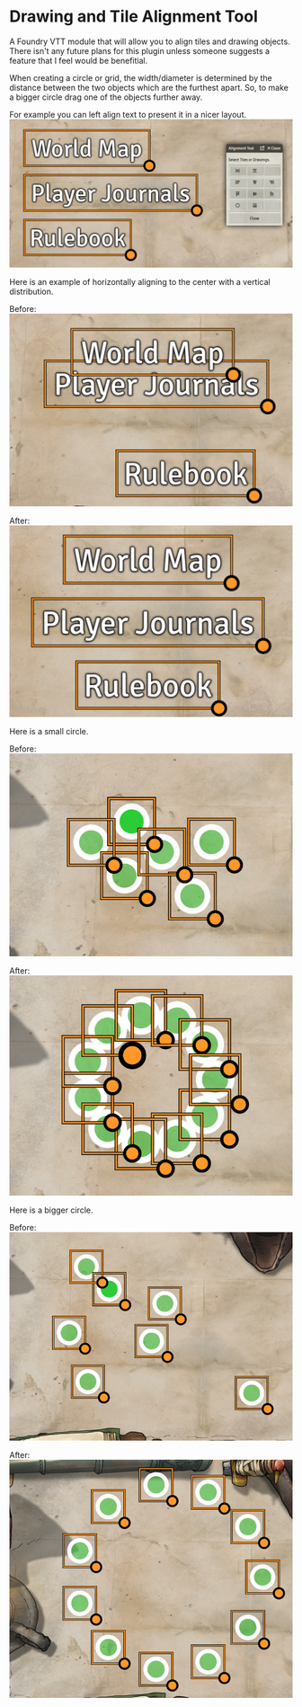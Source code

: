 # Drawing and Tile Alignment Tool

A Foundry VTT module that will allow you to align tiles and drawing objects.  There isn't any future plans for this plugin unless someone suggests a feature that I feel would be benefitial.

When creating a circle or grid, the width/diameter is determined by the distance between the two objects which are the furthest apart.  So, to make a bigger circle drag one of the objects further away.  

For example you can left align text to present it in a nicer layout.
![Left Alignment of Text](images/left-align.png)

Here is an example of horizontally aligning to the center with a vertical distribution.

Before:
![Left Alignment of Text](images/center-align-before.png)

After:
![Left Alignment of Text](images/center-align-after.png)

Here is a small circle.

Before:<br/>
![Left Alignment of Text](images/circle-small-before.png)

After:<br/>
![Left Alignment of Text](images/circle-small-after.png)

Here is a bigger circle.

Before:<br/>
![Left Alignment of Text](images/circle-big-before.png)

After:<br/>
![Left Alignment of Text](images/circle-big-after.png)
